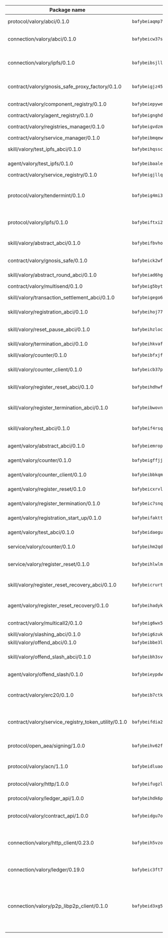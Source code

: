 | Package name                                                  | Package hash                                                  | Description                                                                                                                |
| ------------------------------------------------------------- | ------------------------------------------------------------- | -------------------------------------------------------------------------------------------------------------------------- |
| protocol/valory/abci/0.1.0                                    | `bafybeiaqmp7kocbfdboksayeqhkbrynvlfzsx4uy4x6nohywnmaig4an7u` | A protocol for ABCI requests and responses.                                                                                |
| connection/valory/abci/0.1.0                                  | `bafybeicw37smsrrnsns2fu3ddr5scgrleefyfsbeiv5rs6xnlfust6am4u` | connection to wrap communication with an ABCI server.                                                                      |
| connection/valory/ipfs/0.1.0                                  | `bafybeibsjllc2l62jvc4gdyv73irldlvbqlslytm4gw6xjvugcp5oylx44` | A connection responsible for uploading and downloading files from IPFS.                                                    |
| contract/valory/gnosis_safe_proxy_factory/0.1.0               | `bafybeigjz45tzh6oxzc4jvcerv5lprryw7dyqihgpcx5uq4dwhbfczd4kq` | Gnosis Safe proxy factory (GnosisSafeProxyFactory) contract                                                                |
| contract/valory/component_registry/0.1.0                      | `bafybeiepywewigowj533f55orx7oys3kk5lgdc247p2267scqfyp4gnqle` | Component registry contract                                                                                                |
| contract/valory/agent_registry/0.1.0                          | `bafybeignghdk7oqvyg722gz66tbuj2vj4vkatguj4b6lf5fqzqxkktcke4` | Agent registry contract                                                                                                    |
| contract/valory/registries_manager/0.1.0                      | `bafybeigvdzmxq2kfizvhwu43vcjlsddkftltv53e5xc7yqnadweari3kqi` | Registries Manager contract                                                                                                |
| contract/valory/service_manager/0.1.0                         | `bafybeibmqewfh5wnayopneyv4vx35n5k7loavzmcazyevntdoskw7vasom` | Service Manager contract                                                                                                   |
| skill/valory/test_ipfs_abci/0.1.0                             | `bafybeihqsscsw5or53bbqwrymj3mdywm3ps6j4apdk4jq2nwpgvmyytewe` | IPFS e2e testing application.                                                                                              |
| agent/valory/test_ipfs/0.1.0                                  | `bafybeibaaleerqgcxnp4wx7kjoicpoqlotfsnxzur6oa5l6m63odg67npy` | Agent for testing the ABCI connection.                                                                                     |
| contract/valory/service_registry/0.1.0                        | `bafybeigjllqk44fwib4gjgjetgfih2dnpdujf4uyywgceeautdozedf3vm` | Service Registry contract                                                                                                  |
| protocol/valory/tendermint/0.1.0                              | `bafybeig4mi3vmlv5zpbjbfuzcgida6j5f2nhrpedxicmrrfjweqc5r7cra` | A protocol for communication between two AEAs to share tendermint configuration details.                                   |
| protocol/valory/ipfs/0.1.0                                    | `bafybeiftxi2qhreewgsc5wevogi7yc5g6hbcbo4uiuaibauhv3nhfcdtvm` | A protocol specification for IPFS requests and responses.                                                                  |
| skill/valory/abstract_abci/0.1.0                              | `bafybeifbvhohn26uyezzf26d6zeldg4gyjg74jrialquaafuz2flpt7zna` | The abci skill provides a template of an ABCI application.                                                                 |
| contract/valory/gnosis_safe/0.1.0                             | `bafybeick2wf76vrhzyv4fysyxltxhiomu6o2cso6ncv5veeuhjmzqafiku` | Gnosis Safe (GnosisSafeL2) contract                                                                                        |
| skill/valory/abstract_round_abci/0.1.0                        | `bafybeiad6hgkxhvwnxiwwlwlwvrw4h7cjatmjnga3okeg6omuzsccitome` | abstract round-based ABCI application                                                                                      |
| contract/valory/multisend/0.1.0                               | `bafybeig5byt5urg2d2bsecufxe5ql7f4mezg3mekfleeh32nmuusx66p4y` | MultiSend contract                                                                                                         |
| skill/valory/transaction_settlement_abci/0.1.0                | `bafybeigego67wfark7doi74s5buhs62rbvj37amrnrfw6v7xzzcxmw2wsa` | ABCI application for transaction settlement.                                                                               |
| skill/valory/registration_abci/0.1.0                          | `bafybeihoj77ooe5xa4urcltoglwgg34sldbsco6fezfumxg43wq24xxwym` | ABCI application for common apps.                                                                                          |
| skill/valory/reset_pause_abci/0.1.0                           | `bafybeihzlocwe7lc6sftdphryeriapffjr6k7btwnxrwu5eifw3utxd7ji` | ABCI application for resetting and pausing app executions.                                                                 |
| skill/valory/termination_abci/0.1.0                           | `bafybeihkvafjbmsml4danrhw42r7a3ifk43epaq5yrpkyfkkgslhqqrdpq` | Termination skill.                                                                                                         |
| skill/valory/counter/0.1.0                                    | `bafybeibfxjfa62zrdziszsmw6m67ommtr7fohz4foantdeu46guojmm5gu` | The ABCI Counter application example.                                                                                      |
| skill/valory/counter_client/0.1.0                             | `bafybeicb37pj26xbknovfox5hwpuh26p3p44uh32tclpj5cwpgvhbmdl4y` | A client for the ABCI counter application.                                                                                 |
| skill/valory/register_reset_abci/0.1.0                        | `bafybeihdhwfifvbmnllblnky5cjapseiuzxucaqs2mo7npvqawj66e75le` | ABCI application for dummy skill that registers and resets                                                                 |
| skill/valory/register_termination_abci/0.1.0                  | `bafybeibwovnnr77gooaajg36db63kykzvwe24jvwmynudmlmvip6xx4cea` | ABCI application for dummy skill that registers and resets                                                                 |
| skill/valory/test_abci/0.1.0                                  | `bafybeif4rsqioymx57rhjqyd2tjgtphi7drl3hetrolvn4s7gosxe7rliq` | ABCI application for testing the ABCI connection.                                                                          |
| agent/valory/abstract_abci/0.1.0                              | `bafybeiemropylvyivpsip5qyyfq5rgy2ypugumasnwxanx4x4ya23li7fy` | The abstract ABCI AEA - for testing purposes only.                                                                         |
| agent/valory/counter/0.1.0                                    | `bafybeigffjjk4dfcwxkmsher7bn2ka27fkjo3gt6d5lin5z22vpj7ecib4` | The ABCI Counter example as an AEA                                                                                         |
| agent/valory/counter_client/0.1.0                             | `bafybeibbkqmoihxh52kohj43riwqpgkijtbzw7vz56muopurqymz6t7v4q` | The ABCI Counter example as an AEA                                                                                         |
| agent/valory/register_reset/0.1.0                             | `bafybeicxrvl6bfx3377tonp2qsiw26soywiixp3b5fp7bsdyyy4suz3jm4` | Register reset to replicate Tendermint issue.                                                                              |
| agent/valory/register_termination/0.1.0                       | `bafybeic7snqtpnsbvw4eslbdcloypgv36sljada7jebiel5kbwc4oyphdm` | Register terminate to test the termination feature.                                                                        |
| agent/valory/registration_start_up/0.1.0                      | `bafybeifaktt653uxwxfizjaiffefqnslq5m3fz6ylqxz2c3kyid2auas6q` | Registration start-up ABCI example.                                                                                        |
| agent/valory/test_abci/0.1.0                                  | `bafybeidaeguqzsc25gzx67f43f3h4ue5tblgkhgmkpqom2vacjjx2j4ahu` | Agent for testing the ABCI connection.                                                                                     |
| service/valory/counter/0.1.0                                  | `bafybeihm2qdmpijd5qmqnn4gb7hur54i46tmcqscj47ydi7x3vntwpjhxa` | A set of agents incrementing a counter                                                                                     |
| service/valory/register_reset/0.1.0                           | `bafybeihlwlmtjxsqqfycow73zgxumtw5p2w3fiqu2i5xwzrmwnipvzw2am` | Test and debug tendermint reset mechanism.                                                                                 |
| skill/valory/register_reset_recovery_abci/0.1.0               | `bafybeicrurtmsdoxfvhto2r2ez6zaae4gabiez6d6czexayoijhwdqc5di` | ABCI application for dummy skill that registers and resets                                                                 |
| agent/valory/register_reset_recovery/0.1.0                    | `bafybeihadyk3hutqjsud6s2glsfca3lozjuiptc4yand6py34vlxfuqim4` | Agent to showcase hard reset as a recovery mechanism.                                                                      |
| contract/valory/multicall2/0.1.0                              | `bafybeig6wx5lj3gxmkrxj2zqqbebkbvtrpflt3lqqsubf552fzye7zmwwy` | The MakerDAO multicall2 contract.                                                                                          |
| skill/valory/slashing_abci/0.1.0                              | `bafybeig6zuk6eagqnz3jxjt5mphy6i5yp5i64v726eaak3lvfjbxhn3y6y` | Slashing skill.                                                                                                            |
| skill/valory/offend_abci/0.1.0                                | `bafybeibbe3lgsisxp5uo5yg7pkq2siaahiaulpb7iksdazulxunxmjmg44` | Offend ABCI application.                                                                                                   |
| skill/valory/offend_slash_abci/0.1.0                          | `bafybeibh3svyksynaysmaz3znrsn43ktv4uygpgdqd7b2yu3srrux4uki4` | ABCI application used in order to test the slashing abci                                                                   |
| agent/valory/offend_slash/0.1.0                               | `bafybeieypdwl36wpgqffwlls5zayklrupwvtvpuca4wcjko45gu6xbhzwu` | Offend and slash to test the slashing feature.                                                                             |
| contract/valory/erc20/0.1.0                                   | `bafybeib7ctk3deleyxayrqvropewefr2muj4kcqe3t3wscak25bjmxnqwe` | The scaffold contract scaffolds a contract to be implemented by the developer.                                             |
| contract/valory/service_registry_token_utility/0.1.0          | `bafybeifdia2y5546tvk6xzxeaqzf2n5n7dutj2hdzbgenxohaqhjtnjqm4` | The scaffold contract scaffolds a contract to be implemented by the developer.                                             |
| protocol/open_aea/signing/1.0.0                               | `bafybeihv62fim3wl2bayavfcg3u5e5cxu3b7brtu4cn5xoxd6lqwachasi` | A protocol for communication between skills and decision maker.                                                            |
| protocol/valory/acn/1.1.0                                     | `bafybeidluaoeakae3exseupaea4i3yvvk5vivyt227xshjlffywwxzcxqe` | The protocol used for envelope delivery on the ACN.                                                                        |
| protocol/valory/http/1.0.0                                    | `bafybeifugzl63kfdmwrxwphrnrhj7bn6iruxieme3a4ntzejf6kmtuwmae` | A protocol for HTTP requests and responses.                                                                                |
| protocol/valory/ledger_api/1.0.0                              | `bafybeihdk6psr4guxmbcrc26jr2cbgzpd5aljkqvpwo64bvaz7tdti2oni` | A protocol for ledger APIs requests and responses.                                                                         |
| protocol/valory/contract_api/1.0.0                            | `bafybeidgu7o5llh26xp3u3ebq3yluull5lupiyeu6iooi2xyymdrgnzq5i` | A protocol for contract APIs requests and responses.                                                                       |
| connection/valory/http_client/0.23.0                          | `bafybeih5vzo22p2umhqo52nzluaanxx7kejvvpcpdsrdymckkyvmsim6gm` | The HTTP_client connection that wraps a web-based client connecting to a RESTful API specification.                        |
| connection/valory/ledger/0.19.0                               | `bafybeic3ft7l7ca3qgnderm4xupsfmyoihgi27ukotnz7b5hdczla2enya` | A connection to interact with any ledger API and contract API.                                                             |
| connection/valory/p2p_libp2p_client/0.1.0                     | `bafybeid3xg5k2ol5adflqloy75ibgljmol6xsvzvezebsg7oudxeeolz7e` | The libp2p client connection implements a tcp connection to a running libp2p node as a traffic delegate to send/receive envelopes to/from agents in the DHT. |
